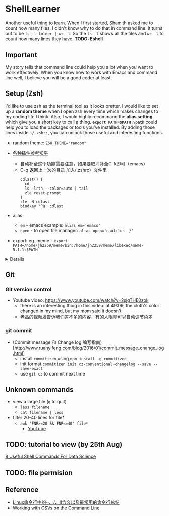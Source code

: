 # ShellLearner
Another useful thing to learn. When I first started, Shamith asked me to count how many files. I didn't know why to do that in command line. It turns out to be `ls -l folder | wc -l`. So the `ls -l` shows all the files and `wc -l` to count how many lines they have.
**TODO: Eshell**
## Important
My story tells that command line could help you a lot when you want to work effectively. When you know how to work with Emacs and command line well, I believe you will be a good coder at least.

## Setup (Zsh)
I'd like to use zsh as the terminal tool as it looks pretter. I would like to set up a **random theme** when I open zsh every time which makes changes to my coding life I think. Also, I would highly recommand the **alias setting** which give you a short key to call a thing. **`export PATH=$PATH:\path`** could help you to load the packages or tools you've installed.
By adding those lines inside `~/.zshrc`, you can unlock those useful and interesting functions.
- random theme: `ZSH_THEME="random"`
- [各种插件参考知乎](https://www.zhihu.com/question/21418449)
  - 自动补全这个功能需要注意，如果要取消补全C-k即可（emacs）
  - C-q 返回上一次的目录 加入(.zshrc）文件里
    ```
    cdlast() {
      cd -
      ls -lrth --color=auto | tail
      zle reset-prompt
    }
    zle -N cdlast
    bindkey '^Q' cdlast
    ```

- alias: 
  - `em` - emacs example: `alias em='emacs'`
  - `open` - to open file manager: `alias open='nautilus ./'`
- export: eg. meme - `export PATH=/home/jh2259/meme/bin:/home/jh2259/meme/libexec/meme-5.1.1:$PATH`
<details>
  another option for HPC: http://protocols.faircloth-lab.org/en/latest/protocols-computer/snippets/make-hpc-bash-better.html
  
  solve inputrc issue: https://unix.stackexchange.com/questions/501524/inputrc-not-working-in-ubuntu-18-as-it-used-to-in-16-and-below
</details>

## Git
### Git version control
- Youtube video: https://www.youtube.com/watch?v=2sjqTHE0zok
  - there is an interesting thing in this video: at 49:09, the cloth's color changed in my mind, but my mom said it doesn't
  - 老高的视频发告诉我们差不多的内容，有的人眼睛可以自动调节色差
### git commit
- (Commit message 和 Change log 编写指南)[http://www.ruanyifeng.com/blog/2016/01/commit_message_change_log.html]
  - install `commitizen` using `npm install -g commitizen`
  - init format `commitizen init cz-conventional-changelog --save --save-exact`
  - use `git cz` to commit next time
## Unknown commands
- view a large file (`q` to quit)
  - `less filename`
  - `cat filename | less`
- filter 20-40 lines for file*
  - `awk 'FNR>=20 && FNR<=40' file*` 
    - [YouTube](https://www.youtube.com/watch?v=_q6Uj4X_knc&ab_channel=MelvynDrag)

## TODO: tutorial to view (by 25th Aug)
[8 Useful Shell Commands For Data Science](https://www.datacamp.com/community/tutorials/shell-commands-data-scientist)
## TODO: file permision


## Reference
- [Linux命令行中的~、/、!!含义以及最常用的命令行总结](https://www.jianshu.com/p/d9bbcb45ac95)
- [Working with CSVs on the Command Line](https://bconnelly.net/posts/working_with_csvs_on_the_command_line/)
